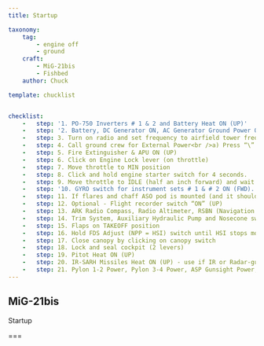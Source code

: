 ```yaml
---
title: Startup

taxonomy:
    tag:
        - engine off
        - ground
    craft:
        - MiG-21bis
        - Fishbed
    author: Chuck

template: chucklist


checklist:
    -   step: '1. PO-750 Inverters # 1 & 2 and Battery Heat ON (UP)'
    -   step: '2. Battery, DC Generator ON, AC Generator Ground Power ON, Fuel Pump Switch # 1, 2 & 3 ON (FWD)'
    -   step: 3. Turn on radio and set frequency to airfield tower freq (Check briefing or mission editor to find which channel to use).
    -   step: 4. Call ground crew for External Power<br />a) Press “\” (intercomm switch) and “F8” to select ground crew<br />b) Select “Ground Electric Power” by pressing “F2”<br />c) Select “ON” by pressing “F1” to turn on ground power
    -   step: 5. Fire Extinguisher & APU ON (UP)
    -   step: 6. Click on Engine Lock lever (on throttle)
    -   step: 7. Move throttle to MIN position
    -   step: 8. Click and hold engine starter switch for 4 seconds.
    -   step: 9. Move throttle to IDLE (half an inch forward) and wait for RPM to reach a minimum of 35 %. Process may take up to 45 seconds. 
    -   step: '10. GYRO switch for instrument sets # 1 & # 2 ON (FWD).'
    -   step: 11. If flares and chaff ASO pod is mounted (and it should be since it is the standard equipment for any combat mission), set JATO (SPRD) Start & Jettison system switches “ON” (FWD)
    -   step: 12. Optional - Flight recorder switch “ON” (UP)
    -   step: 13. ARK Radio Compass, Radio Altimeter, RSBN (Navigation System), GIRO (KPP = ADI = Attitude Indicator), FDS (NPP = HSI = Horizontal Situation Indicator), AP (SAU = Auto-pilot), AP Pitch (Auto-pilot pitch) ON (UP)
    -   step: 14. Trim System, Auxiliary Hydraulic Pump and Nosecone switch ON (FWD)
    -   step: 15. Flaps on TAKEOFF position
    -   step: 16. Hold FDS Adjust (NPP = HSI) switch until HSI stops moving (magnetic compass is aligned). 
    -   step: 17. Close canopy by clicking on canopy switch
    -   step: 18. Lock and seal cockpit (2 levers)
    -   step: 19. Pitot Heat ON (UP)
    -   step: 20. IR-SARH Missiles Heat ON (UP) - use if IR or Radar-guided missiles are equipped
    -   step: 21. Pylon 1-2 Power, Pylon 3-4 Power, ASP Gunsight Power, SRZO IFF ON (UP)
---
```


## MiG-21bis 
Startup

===
  
